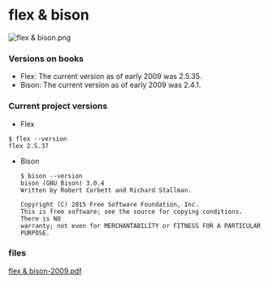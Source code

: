 # flex & bison

![flex & bison.png](/files/226) 

### Versions on books

* Flex: The current version as of early 2009 was 2.5.35.
* Bison: The current version as of early 2009 was 2.4.1.

### Current project versions
* Flex
```
$ flex --version
flex 2.5.37
```
* Bison
  ```
  $ bison --version
  bison (GNU Bison) 3.0.4
  Written by Robert Corbett and Richard Stallman.
  
  Copyright (C) 2015 Free Software Foundation, Inc.
  This is free software; see the source for copying conditions.  There is NO
  warranty; not even for MERCHANTABILITY or FITNESS FOR A PARTICULAR PURPOSE.
  ```
### files
[flex & bison-2009.pdf](/files/225) 
